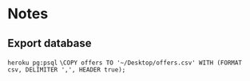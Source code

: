 # Notes

## Export database

`heroku pg:psql`
`\COPY offers TO '~/Desktop/offers.csv' WITH (FORMAT csv, DELIMITER ',', HEADER true);`
